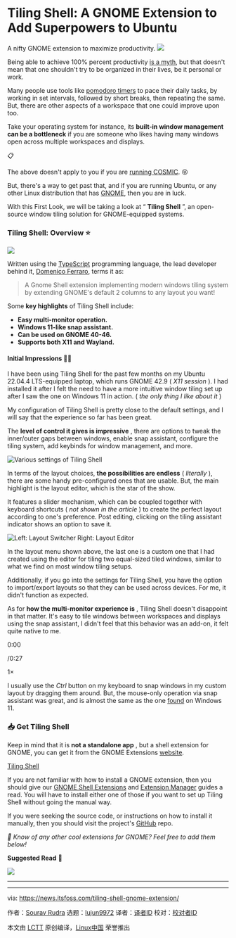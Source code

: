 [#]: subject: "Tiling Shell: A GNOME Extension to Add Superpowers to Ubuntu"
[#]: via: "https://news.itsfoss.com/tiling-shell-gnome-extension/"
[#]: author: "Sourav Rudra https://news.itsfoss.com/author/sourav/"
[#]: collector: "lujun9972/lctt-scripts-1705972010"
[#]: translator: " "
[#]: reviewer: " "
[#]: publisher: " "
[#]: url: " "

Tiling Shell: A GNOME Extension to Add Superpowers to Ubuntu
======
A nifty GNOME extension to maximize productivity.
[![][1]][2]

Being able to achieve 100% percent productivity [is a myth][3], but that doesn't mean that one shouldn't try to be organized in their lives, be it personal or work.

Many people use tools like [pomodoro timers][4] to pace their daily tasks, by working in set intervals, followed by short breaks, then repeating the same. But, there are other aspects of a workspace that one could improve upon too.

Take your operating system for instance, its **built-in window management can be a bottleneck** if you are someone who likes having many windows open across multiple workspaces and displays.

📋

The above doesn't apply to you if you are [running COSMIC][5]. 😝

But, there's a way to get past that, and if you are running Ubuntu, or any other Linux distribution that has [GNOME][6], then you are in luck.

With this First Look, we will be taking a look at “ **Tiling Shell** ”, an open-source window tiling solution for GNOME-equipped systems.

### Tiling Shell: Overview ⭐

![][7]

Written using the [TypeScript][8] programming language, the lead developer behind it, [Domenico Ferraro][9], terms it as:

> A Gnome Shell extension implementing modern windows tiling system by extending GNOME's default 2 columns to any layout you want!

Some **key highlights** of Tiling Shell include:

  * **Easy multi-monitor operation.**
  * **Windows 11-like snap assistant.**
  * **Can be used on GNOME 40-46.**
  * **Supports both X11 and Wayland.**



#### Initial Impressions 👨‍💻

I have been using Tiling Shell for the past few months on my Ubuntu 22.04.4 LTS-equipped laptop, which runs GNOME 42.9 ( _X11 session_ ). I had installed it after I felt the need to have a more intuitive window tiling set up after I saw the one on Windows 11 in action. ( _the only thing I like about it_ )

My configuration of Tiling Shell is pretty close to the default settings, and I will say that the experience so far has been great.

The **level of control it gives is impressive** , there are options to tweak the inner/outer gaps between windows, enable snap assistant, configure the tiling system, add keybinds for window management, and more.

![Various settings of Tiling Shell][10]

In terms of the layout choices, **the possibilities are endless** ( _literally_ ), there are some handy pre-configured ones that are usable. But, the main highlight is the layout editor, which is the star of the show.

It features a slider mechanism, which can be coupled together with keyboard shortcuts ( _not shown in the article_ ) to create the perfect layout according to one's preference. Post editing, clicking on the tiling assistant indicator shows an option to save it.

![Left: Layout Switcher Right: Layout Editor][11]

In the layout menu shown above, the last one is a custom one that I had created using the editor for tiling two equal-sized tiled windows, similar to what we find on most window tiling setups.

Additionally, if you go into the settings for Tiling Shell, you have the option to import/export layouts so that they can be used across devices. For me, it didn't function as expected.

As for **how the multi-monitor experience is** , Tiling Shell doesn't disappoint in that matter. It's easy to tile windows between workspaces and displays using the snap assistant, I didn't feel that this behavior was an add-on, it felt quite native to me.

0:00

/0:27

1×

I usually use the _Ctrl_ button on my keyboard to snap windows in my custom layout by dragging them around. But, the mouse-only operation via snap assistant was great, and is almost the same as the one [found][12] on Windows 11.

### 📥 Get Tiling Shell

Keep in mind that it is **not a standalone app** , but a shell extension for GNOME, you can get it from the GNOME Extensions [website][13].

[Tiling Shell][13]

If you are not familiar with how to install a GNOME extension, then you should give our [GNOME Shell Extensions][14] and [Extension Manager][15] guides a read. You will have to install either one of those if you want to set up Tiling Shell without going the manual way.

If you were seeking the source code, or instructions on how to install it manually, then you should visit the project's [GitHub][16] repo.

_💬 Know of any other cool extensions for GNOME? Feel free to add them below!_

**Suggested Read** 📖

![][17]

* * *

--------------------------------------------------------------------------------

via: https://news.itsfoss.com/tiling-shell-gnome-extension/

作者：[Sourav Rudra][a]
选题：[lujun9972][b]
译者：[译者ID](https://github.com/译者ID)
校对：[校对者ID](https://github.com/校对者ID)

本文由 [LCTT](https://github.com/LCTT/TranslateProject) 原创编译，[Linux中国](https://linux.cn/) 荣誉推出

[a]: https://news.itsfoss.com/author/sourav/
[b]: https://github.com/lujun9972
[1]: https://news.itsfoss.com/assets/images/pikapods-banner-v3.webp
[2]: https://www.pikapods.com/?utm_campaign=banner-2024-05&utm_source=itsfoss
[3]: https://open.spotify.com/episode/07lVxmZeZdoFFSn3VBaIh2
[4]: https://news.itsfoss.com/pomatez/
[5]: https://news.itsfoss.com/pop-os-24-04-cosmic-alpha/
[6]: https://www.gnome.org/
[7]: https://news.itsfoss.com/content/images/2024/08/Tiling_Shell_a.png
[8]: https://www.typescriptlang.org/
[9]: https://ferrarodomenico.com/
[10]: https://news.itsfoss.com/content/images/2024/08/Tiling_Shell_b.png
[11]: https://news.itsfoss.com/content/images/2024/08/Tiling_Shell_f.png
[12]: https://support.microsoft.com/en-us/windows/snap-your-windows-885a9b1e-a983-a3b1-16cd-c531795e6241
[13]: https://extensions.gnome.org/extension/7065/tiling-shell/
[14]: https://itsfoss.com/gnome-shell-extensions/
[15]: https://itsfoss.com/extension-manager/
[16]: https://github.com/domferr/tilingshell
[17]: https://itsfoss.com/content/images/size/w256h256/2022/12/android-chrome-192x192.png
